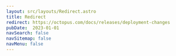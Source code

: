 ```yaml
---
layout: src/layouts/Redirect.astro
title: Redirect
redirect: https://octopus.com/docs/releases/deployment-changes
pubDate:  2023-01-01
navSearch: false
navSitemap: false
navMenu: false
---
```

